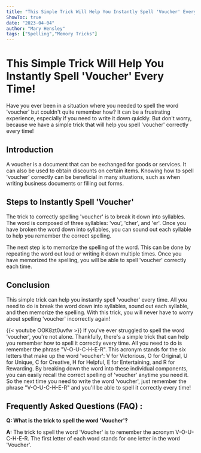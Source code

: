 ```yaml
---
title: "This Simple Trick Will Help You Instantly Spell 'Voucher' Every Time!"
ShowToc: true 
date: "2023-04-04"
author: "Mary Hensley" 
tags: ["Spelling","Memory Tricks"]
---
```

# This Simple Trick Will Help You Instantly Spell 'Voucher' Every Time!

Have you ever been in a situation where you needed to spell the word 'voucher' but couldn't quite remember how? It can be a frustrating experience, especially if you need to write it down quickly. But don't worry, because we have a simple trick that will help you spell 'voucher' correctly every time!

## Introduction

A voucher is a document that can be exchanged for goods or services. It can also be used to obtain discounts on certain items. Knowing how to spell 'voucher' correctly can be beneficial in many situations, such as when writing business documents or filling out forms.

## Steps to Instantly Spell 'Voucher'

The trick to correctly spelling 'voucher' is to break it down into syllables. The word is composed of three syllables: 'vou', 'cher', and 'er'. Once you have broken the word down into syllables, you can sound out each syllable to help you remember the correct spelling.

The next step is to memorize the spelling of the word. This can be done by repeating the word out loud or writing it down multiple times. Once you have memorized the spelling, you will be able to spell 'voucher' correctly each time.

## Conclusion

This simple trick can help you instantly spell 'voucher' every time. All you need to do is break the word down into syllables, sound out each syllable, and then memorize the spelling. With this trick, you will never have to worry about spelling 'voucher' incorrectly again!

{{< youtube OOK8zt0uvfw >}} 
If you've ever struggled to spell the word 'voucher', you're not alone. Thankfully, there's a simple trick that can help you remember how to spell it correctly every time. All you need to do is remember the phrase "V-O-U-C-H-E-R". This acronym stands for the six letters that make up the word 'voucher': V for Victorious, O for Original, U for Unique, C for Creative, H for Helpful, E for Entertaining, and R for Rewarding. By breaking down the word into these individual components, you can easily recall the correct spelling of 'voucher' anytime you need it. So the next time you need to write the word 'voucher', just remember the phrase "V-O-U-C-H-E-R" and you'll be able to spell it correctly every time!

## Frequently Asked Questions (FAQ) :
**Q: What is the trick to spell the word 'Voucher'?**

**A:** The trick to spell the word 'Voucher' is to remember the acronym V-O-U-C-H-E-R. The first letter of each word stands for one letter in the word 'Voucher'.





